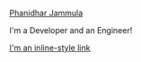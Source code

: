 [Phanidhar Jammula](https://github.com/PhanidharJammula)

I'm a Developer and an Engineer!

[I'm an inline-style link](https://www.google.com)
